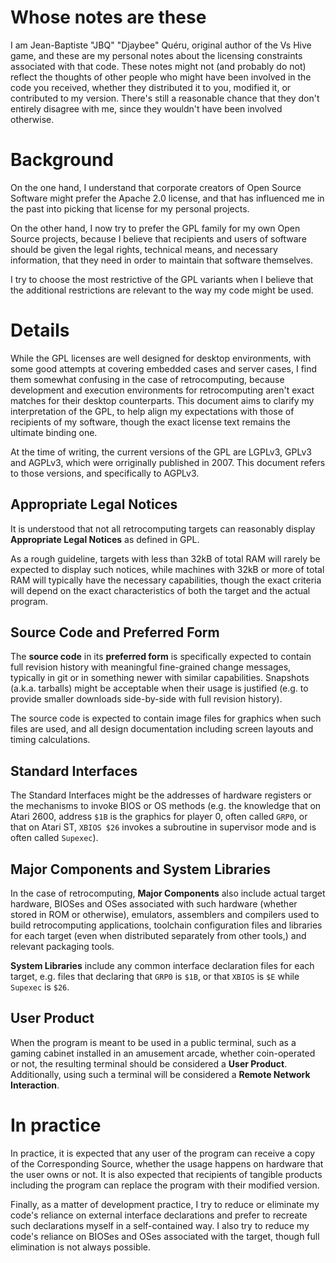 # Whose notes are these

I am Jean-Baptiste "JBQ" "Djaybee" Quéru, original author of the
Vs Hive game, and these are my personal notes about the licensing
constraints associated with that code.
These notes might not (and probably do not) reflect the thoughts
of other people who might have been involved in the code you
received, whether they distributed it to you, modified it, or
contributed to my version. There's still a reasonable chance
that they don't entirely disagree with me, since they wouldn't
have been involved otherwise.

# Background

On the one hand, I understand that corporate creators of Open Source
Software might prefer the Apache 2.0 license, and that has influenced
me in the past into picking that license for my personal projects.

On the other hand, I now try to prefer the GPL family for my own
Open Source projects, because I believe that recipients and users
of software should be given the legal rights, technical means, and
necessary information, that they need in order to maintain that
software themselves.

I try to choose the most restrictive of the GPL variants when I
believe that the additional restrictions are relevant to the way
my code might be used.

# Details

While the GPL licenses are well designed for desktop environments,
with some good attempts at covering embedded cases and server cases,
I find them somewhat confusing in the case of retrocomputing, because
development and execution environments for retrocomputing aren't exact
matches for their desktop counterparts.
This document aims to clarify my interpretation of the GPL, to help
align my expectations with those of recipients of my software, though
the exact license text remains the ultimate binding one.

At the time of writing, the current versions of the GPL are LGPLv3,
GPLv3 and AGPLv3, which were orriginally published in 2007.
This document refers to those versions, and specifically to AGPLv3.

## Appropriate Legal Notices

It is understood that not all retrocomputing targets can reasonably
display **Appropriate Legal Notices** as defined in GPL.

As a rough guideline, targets with less than 32kB of total RAM will
rarely be expected to display such notices, while machines with 32kB
or more of total RAM will typically have the necessary capabilities,
though the exact criteria will depend on the exact characteristics of
both the target and the actual program.

## Source Code and Preferred Form

The **source code** in its **preferred form** is specifically expected
to contain full revision history with meaningful fine-grained change
messages, typically in git or in something newer with similar capabilities.
Snapshots (a.k.a. tarballs) might be acceptable when their usage
is justified (e.g. to provide smaller downloads side-by-side with
full revision history).

The source code is expected to contain image files for graphics when
such files are used, and all design documentation including screen
layouts and timing calculations.

## Standard Interfaces

The Standard Interfaces might be the addresses of hardware registers
or the mechanisms to invoke BIOS or OS methods (e.g. the knowledge
that on Atari 2600, address `$1B` is the graphics for player 0, often
called `GRP0`, or that on Atari ST, `XBIOS $26` invokes a subroutine in
supervisor mode and is often called `Supexec`).

## Major Components and System Libraries

In the case of retrocomputing, **Major Components** also include actual
target hardware, BIOSes and OSes associated with such hardware (whether
stored in ROM or otherwise), emulators, assemblers and compilers used
to build retrocomputing applications, toolchain configuration files and
libraries for each target (even when distributed separately from other
tools,) and relevant packaging tools.

**System Libraries** include any common interface declaration files for
each target, e.g. files that declaring that `GRP0` is `$1B`, or that
`XBIOS` is `$E` while `Supexec` is `$26`.

## User Product

When the program is meant to be used in a public terminal, such as a
gaming cabinet installed in an amusement arcade, whether coin-operated
or not, the resulting terminal should be considered a **User Product**.
Additionally, using such a terminal will be considered a
**Remote Network Interaction**.

# In practice

In practice, it is expected that any user of the program can receive a
copy of the Corresponding Source, whether the usage happens on hardware
that the user owns or not. It is also expected that recipients of
tangible products including the program can replace the program with
their modified version.

Finally, as a matter of development practice, I try to reduce or
eliminate my code's reliance on external interface declarations and
prefer to recreate such declarations myself in a self-contained way.
I also try to reduce my code's reliance on BIOSes and OSes
associated with the target, though full elimination is not always
possible.
